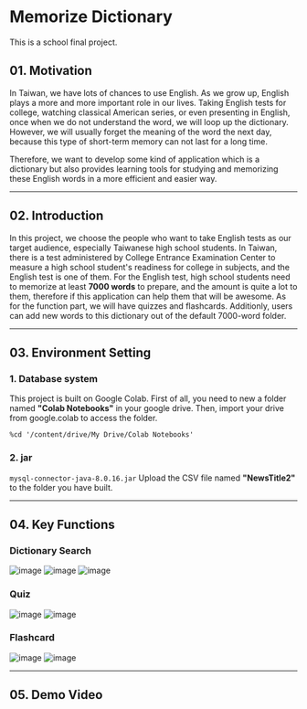 # Memorize Dictionary
This is a school final project.

## 01. Motivation
In Taiwan, we have lots of chances to use English. As we grow up, English plays a more and more important role in our lives. Taking English tests for college, watching classical American series, or even presenting in English, once when we do not understand the word, we will loop up the dictionary. However, we will usually forget the meaning of the word the next day, because this type of short-term memory can not last for a long time.

Therefore, we want to develop some kind of application which is a dictionary but also provides learning tools for studying and memorizing these English words in a more efficient and easier way.
***
## 02. Introduction
In this project, we choose the people who want to take English tests as our target audience, especially Taiwanese high school students. In Taiwan, there is a test administered by College Entrance Examination Center to measure a high school student's readiness for college in subjects, and the English test is one of them. For the English test, high school students need to memorize at least **7000 words** to prepare, and the amount is quite a lot to them, therefore if this application can help them that will be awesome. As for the function part, we will have quizzes and flashcards. Additionly, users can add new words to this dictionary out of the default 7000-word folder.

***
## 03. Environment Setting
### 1. Database system
This project is built on Google Colab. First of all, you need to new a folder named **"Colab Notebooks"** in your google drive. Then, import your drive from google.colab to access the folder.
```
%cd '/content/drive/My Drive/Colab Notebooks'
```
### 2. jar
`mysql-connector-java-8.0.16.jar`
Upload the CSV file named **"NewsTitle2"** to the folder you have built.
***
## 04. Key Functions
### Dictionary Search
![image](https://github.com/Wei-Hsi/template/blob/main/all%20project%20layout/java%20app/main%20page.png)
![image](https://github.com/Wei-Hsi/template/blob/main/all%20project%20layout/java%20app/search%20page.png)
![image](https://github.com/Wei-Hsi/template/blob/main/all%20project%20layout/java%20app/add%20new%20word.png)
### Quiz
![image](https://github.com/Wei-Hsi/template/blob/main/all%20project%20layout/java%20app/test%20page.png)
![image](https://github.com/Wei-Hsi/template/blob/main/all%20project%20layout/java%20app/test%20result.png)
### Flashcard
![image](https://github.com/Wei-Hsi/template/blob/main/all%20project%20layout/java%20app/ENG%20flashcard.png)
![image](https://github.com/Wei-Hsi/template/blob/main/all%20project%20layout/java%20app/CHN%20flashcard.png)

***
## 05. Demo Video


